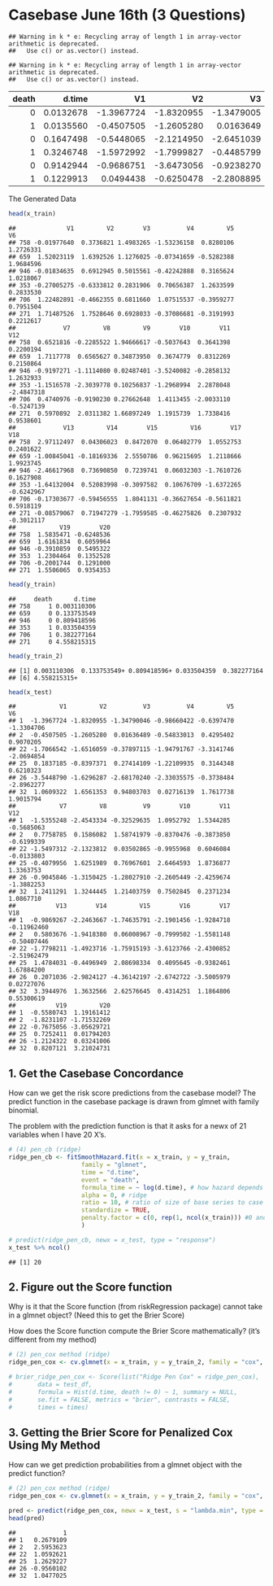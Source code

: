 Casebase June 16th (3 Questions)
================

    ## Warning in k * e: Recycling array of length 1 in array-vector arithmetic is deprecated.
    ##   Use c() or as.vector() instead.

    ## Warning in k * e: Recycling array of length 1 in array-vector arithmetic is deprecated.
    ##   Use c() or as.vector() instead.

| death |    d.time |         V1 |         V2 |         V3 |         V4 |         V5 |
|------:|----------:|-----------:|-----------:|-----------:|-----------:|-----------:|
|     0 | 0.0132678 | -1.3967724 | -1.8320955 | -1.3479005 | -0.9866042 | -0.6397470 |
|     1 | 0.0135560 | -0.4507505 | -1.2605280 |  0.0163649 | -0.5483301 |  0.4295402 |
|     0 | 0.1647498 | -0.5448065 | -2.1214950 | -2.6451039 | -3.5516801 | -1.4325106 |
|     1 | 0.3246748 | -1.5972992 | -1.7999827 | -0.4485799 | -2.3650921 | -2.9519653 |
|     0 | 0.9142944 | -0.9686751 | -3.6473056 | -0.9238270 |  1.5005274 | -3.1240724 |
|     1 | 0.1229913 |  0.0494438 | -0.6250478 | -2.2808895 | -1.7030362 |  0.5397049 |

The Generated Data

``` r
head(x_train)
```

    ##              V1         V2        V3          V4         V5        V6
    ## 758 -0.01977640  0.3736821 1.4983265 -1.53236158  0.8280106 1.2726331
    ## 659  1.52023119  1.6392526 1.1276025 -0.07341659 -0.5282388 1.9684596
    ## 946 -0.01834635  0.6912945 0.5015561 -0.42242888  0.3165624 1.0218067
    ## 353 -0.27005275 -0.6333812 0.2831906  0.70656387  1.2633599 0.2833530
    ## 706  1.22482891 -0.4662355 0.6811660  1.07515537 -0.3959277 0.7951504
    ## 271  1.71487526  1.7528646 0.6928033 -0.37086681 -0.3191993 0.2212617
    ##             V7         V8         V9        V10        V11        V12
    ## 758  0.6521816 -0.2285522 1.94666617 -0.5037643  0.3641398  0.2200194
    ## 659  1.7117778  0.6565627 0.34873950  0.3674779  0.8312269  0.2150864
    ## 946 -0.9197271 -1.1114080 0.02487401 -3.5240082 -0.2858132  1.2632933
    ## 353 -1.1516578 -2.3039778 0.10256837 -1.2968994  2.2878048 -2.4847318
    ## 706  0.4740976 -0.9190230 0.27662648  1.4113455 -2.0033110 -0.5247139
    ## 271  0.5970892  2.0311382 1.66897249  1.1915739  1.7338416  0.9538601
    ##             V13         V14        V15         V16        V17        V18
    ## 758  2.97112497  0.04306023  0.8472070  0.06402779  1.0552753  0.2401622
    ## 659 -1.00845041 -0.18169336  2.5550786  0.96215695  1.2118666  1.9923745
    ## 946 -2.46617968  0.73690850  0.7239741  0.06032303 -1.7610726  0.1627908
    ## 353 -1.64132004  0.52083998 -0.3097582  0.10676709 -1.6372265 -0.6242967
    ## 706 -0.17303677 -0.59456555  1.8041131 -0.36627654 -0.5611821  0.5918119
    ## 271 -0.08579067  0.71947279 -1.7959585 -0.46275826  0.2307932 -0.3012117
    ##            V19        V20
    ## 758  1.5835471 -0.6248536
    ## 659  1.6161834  0.6059964
    ## 946 -0.3910859  0.5495322
    ## 353  1.2304464  0.1352528
    ## 706 -0.2001744  0.1291000
    ## 271  1.5506065  0.9354353

``` r
head(y_train)
```

    ##     death      d.time
    ## 758     1 0.003110306
    ## 659     0 0.133753549
    ## 946     0 0.809418596
    ## 353     1 0.033504359
    ## 706     1 0.382277164
    ## 271     0 4.558215315

``` r
head(y_train_2)
```

    ## [1] 0.003110306  0.133753549+ 0.809418596+ 0.033504359  0.382277164 
    ## [6] 4.558215315+

``` r
head(x_test)
```

    ##            V1         V2          V3          V4         V5         V6
    ## 1  -1.3967724 -1.8320955 -1.34790046 -0.98660422 -0.6397470 -1.3304706
    ## 2  -0.4507505 -1.2605280  0.01636489 -0.54833013  0.4295402  0.9070205
    ## 22 -1.7066542 -1.6516059 -0.37897115 -1.94791767 -3.3141746 -2.0694854
    ## 25  0.1837185 -0.8397371  0.27414109 -1.22109935  0.3144348  0.6210323
    ## 26 -3.5448790 -1.6296287 -2.68170240 -2.33035575 -0.3738484 -2.8962277
    ## 32  1.0609322  1.6561353  0.94803703  0.02716139  1.7617738  1.9015794
    ##            V7         V8          V9        V10        V11        V12
    ## 1  -1.5355248 -2.4543334 -0.32529635  1.0952792  1.5344285 -0.5685063
    ## 2   0.7758785  0.1586082  1.58741979 -0.8370476 -0.3873850 -0.6199339
    ## 22 -1.5497312 -2.1323812  0.03502865 -0.9955968  0.6046084 -0.0133803
    ## 25 -0.4079956  1.6251989  0.76967601  2.6464593  1.8736877  1.3363753
    ## 26 -0.9045846 -1.3150425 -1.28027910 -2.2605449 -2.4259674 -1.3882253
    ## 32  1.2411291  1.3244445  1.21403759  0.7502845  0.2371234  1.0867710
    ##           V13        V14         V15        V16        V17         V18
    ## 1  -0.9869267 -2.2463667 -1.74635791 -2.1901456 -1.9284718 -0.11962460
    ## 2   0.5803676 -1.9418380  0.06008967 -0.7999502 -1.5581148 -0.50407446
    ## 22 -1.7798211 -1.4923716 -1.75915193 -3.6123766 -2.4300852 -2.51962479
    ## 25  1.4784031 -0.4496949  2.08698334  0.4095645 -0.9382461  1.67884200
    ## 26  0.2071036 -2.9824127 -4.36142197 -2.6742722 -3.5005979  0.02727076
    ## 32  3.3944976  1.3632566  2.62576645  0.4314251  1.1864806  0.55300619
    ##           V19         V20
    ## 1  -0.5580743  1.19161412
    ## 2  -1.8231107 -1.71532269
    ## 22 -0.7675056 -3.05629721
    ## 25  0.7252411  0.01794203
    ## 26 -1.2124322  0.03241006
    ## 32  0.8207121  3.21024731

## 1. Get the Casebase Concordance

How can we get the risk score predictions from the casebase model? The
predict function in the casebase package is drawn from glmnet with
family binomial.

The problem with the prediction function is that it asks for a newx of
21 variables when I have 20 X’s.

``` r
# (4) pen_cb (ridge)
ridge_pen_cb <- fitSmoothHazard.fit(x = x_train, y = y_train,
                    family = "glmnet",
                    time = "d.time",
                    event = "death",
                    formula_time = ~ log(d.time), # how hazard depends on time
                    alpha = 0, # ridge
                    ratio = 10, # ratio of size of base series to case series
                    standardize = TRUE,
                    penalty.factor = c(0, rep(1, ncol(x_train))) #0 and then number of 1's is number of columns in x
                    )

# predict(ridge_pen_cb, newx = x_test, type = "response")
x_test %>% ncol()
```

    ## [1] 20

## 2. Figure out the Score function

Why is it that the Score function (from riskRegression package) cannot
take in a glmnet object? (Need this to get the Brier Score)

How does the Score function compute the Brier Score mathematically?
(it’s different from my method)

``` r
# (2) pen_cox method (ridge)
ridge_pen_cox <- cv.glmnet(x = x_train, y = y_train_2, family = "cox", alpha = 0) # cv does cross validation, in this case it selects the lambda/model that maximizes the partial likelihood, because it is cox

# brier_ridge_pen_cox <- Score(list("Ridge Pen Cox" = ridge_pen_cox),
#       data = test_df,
#       formula = Hist(d.time, death != 0) ~ 1, summary = NULL,
#       se.fit = FALSE, metrics = "brier", contrasts = FALSE,
#       times = times)
```

## 3. Getting the Brier Score for Penalized Cox Using My Method

How can we get prediction probabilities from a glmnet object with the
predict function?

``` r
# (2) pen_cox method (ridge)
ridge_pen_cox <- cv.glmnet(x = x_train, y = y_train_2, family = "cox", alpha = 0) # cv does cross validation, in this case it selects the lambda/model that maximizes the partial likelihood, because it is cox

pred <- predict(ridge_pen_cox, newx = x_test, s = "lambda.min", type = "link")
head(pred)
```

    ##             1
    ## 1   0.2679109
    ## 2   2.5953623
    ## 22  1.0592621
    ## 25  1.2629227
    ## 26 -0.9560102
    ## 32  1.0477025
